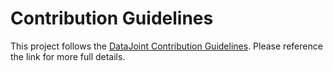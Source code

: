 # Contribution Guidelines

This project follows the
[DataJoint Contribution Guidelines](https://docs.datajoint.com/about/contribute/).
Please reference the link for more full details.

